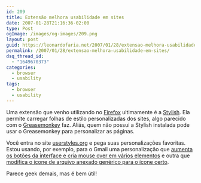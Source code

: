 ```yaml
---
id: 209
title: Extensão melhora usabilidade em sites
date: 2007-01-28T21:16:36-02:00
type: Post
ogImage: /images/og-images/209.png
layout: post
guid: https://leonardofaria.net/2007/01/28/extensao-melhora-usabilidade-em-sites/
permalink: /2007/01/28/extensao-melhora-usabilidade-em-sites/
dsq_thread_id:
  - "1649670373"
categories:
  - browser
  - usability
tags:
  - browser
  - usability
---
```

Uma extensão que venho utilizando no [Firefox](http://pagead2.googlesyndication.com/pagead/iclk?sa=l&num=0&client=ca-ref-pub-6265317430549220&adurl=http://tools.google.com/firefox/toolbar/bundle/intl/pt-BR/%3Fai%3DBFpF7DBG9RbKYBIvuqgLS9tDTA9Ge8hfJ4pacAsWNtwEAEAEgp8SXBFCS0I6PB2DNgICA_AKYAdmRBqABtZXI_QOyARFsZW9uYXJkb2ZhcmlhLm5ldMgBAtoBGWh0dHA6Ly9sZW9uYXJkb2ZhcmlhLm5ldC-AAgGoAwM&ai=Bq0j3DBG9RbKYBIvuqgLS9tDTA9Ge8hfJ4pacAsWNtwEAEAEgp8SXBFCjn-P7-f____8BYM2AgID8ApgB2ZEGoAG1lcj9A7IBEWxlb25hcmRvZmFyaWEubmV0yAEC2gEZaHR0cDovL2xlb25hcmRvZmFyaWEubmV0L4ACAagDAw) ultimamente é a [Stylish](http://userstyles.org/stylish). Ela permite carregar folhas de estilo personalizadas dos sites, algo parecido com o [Greasemonkey](http://greasemonkey.mozdev.org/) faz. Aliás, quem não possui a Stylish instalada pode usar o Greasemonkey para personalizar as páginas.

Você entra no site [userstyles.org](http://userstyles.org/) e pega suas personalizações favoritas. Estou usando, por exemplo, para o Gmail uma personalização que [aumenta os botões da interface e cria mouse over em vários elementos](http://userstyles.org/style/show/1478) e outra que [modifica o ícone de arquivo anexado genérico para o ícone certo](http://userstyles.org/style/show/226). 

Parece geek demais, mas é bem útil!
